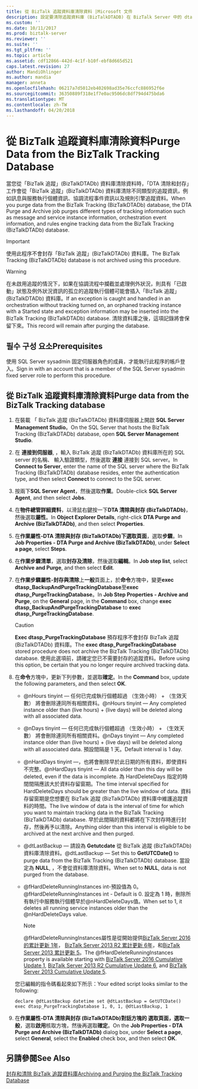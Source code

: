 ```yaml
---
title: 從 BizTalk 追蹤資料庫清除資料 |Microsoft 文件
description: 設定要清除追蹤資料庫 (BizTalkDTADB) 在 BizTalk Server 中的 dtasp_PurgeTrackingDatabase 預存程序
ms.custom: ''
ms.date: 10/11/2017
ms.prod: biztalk-server
ms.reviewer: ''
ms.suite: ''
ms.tgt_pltfrm: ''
ms.topic: article
ms.assetid: cdf12866-442d-4c1f-b10f-ebf8d665d521
caps.latest.revision: 27
author: MandiOhlinger
ms.author: mandia
manager: anneta
ms.openlocfilehash: 06217a7d5012eb402698ad35e76ccfc886952f6e
ms.sourcegitcommit: 36350889f318e1f7e0ac9506dc8df794d475bda6
ms.translationtype: MT
ms.contentlocale: zh-TW
ms.lasthandoff: 04/20/2018
---
```

# <a name="purge-data-from-the-biztalk-tracking-database"></a><span data-ttu-id="1ab46-103">從 BizTalk 追蹤資料庫清除資料</span><span class="sxs-lookup"><span data-stu-id="1ab46-103">Purge Data from the BizTalk Tracking Database</span></span>
<span data-ttu-id="1ab46-104">當您從「BizTalk 追蹤」(BizTalkDTADb) 資料庫清除資料時，「DTA 清除和封存」工作會從「BizTalk 追蹤」(BizTalkDTADb) 資料庫清除不同類型的追蹤資訊，例如訊息與服務執行個體資訊、協調流程事件資訊以及規則引擎追蹤資料。</span><span class="sxs-lookup"><span data-stu-id="1ab46-104">When you purge data from the BizTalk Tracking (BizTalkDTADb) database, the DTA Purge and Archive job purges different types of tracking information such as message and service instance information, orchestration event information, and rules engine tracking data from the BizTalk Tracking (BizTalkDTADb) database.</span></span>  
  
> [!IMPORTANT]
>  <span data-ttu-id="1ab46-105">使用此程序不會封存「BizTalk 追蹤」(BizTalkDTADb) 資料庫。</span><span class="sxs-lookup"><span data-stu-id="1ab46-105">The BizTalk Tracking (BizTalkDTADb) database is not archived using this procedure.</span></span>  
  
> [!WARNING]
>  <span data-ttu-id="1ab46-106">在未啟用追蹤的情況下，如果在協調流程中攔截並處理例外狀況，則具有「已啟動」狀態及例外狀況資訊的孤立的追蹤執行個體可能會插入「BizTalk 追蹤」(BizTalkDTADb) 資料庫。</span><span class="sxs-lookup"><span data-stu-id="1ab46-106">If an exception is caught and handled in an orchestration without tracking turned on, an orphaned tracking instance with a Started state and exception information may be inserted into the BizTalk Tracking (BizTalkDTADb) database.</span></span> <span data-ttu-id="1ab46-107">清除資料庫之後，這項記錄將會保留下來。</span><span class="sxs-lookup"><span data-stu-id="1ab46-107">This record will remain after purging the database.</span></span>  
  
## <a name="prerequisites"></a><span data-ttu-id="1ab46-108">필수 구성 요소</span><span class="sxs-lookup"><span data-stu-id="1ab46-108">Prerequisites</span></span>  
<span data-ttu-id="1ab46-109">使用 SQL Server sysadmin 固定伺服器角色的成員，才能執行此程序的帳戶登入。</span><span class="sxs-lookup"><span data-stu-id="1ab46-109">Sign in with an account that is a member of the SQL Server sysadmin fixed server role to perform this procedure.</span></span>  
  
## <a name="purge-data-from-the-biztalk-tracking-database"></a><span data-ttu-id="1ab46-110">從 BizTalk 追蹤資料庫清除資料</span><span class="sxs-lookup"><span data-stu-id="1ab46-110">Purge data from the BizTalk Tracking database</span></span>  
  
1.  <span data-ttu-id="1ab46-111">在裝載 「 BizTalk 追蹤 (BizTalkDTADb) 資料庫伺服器上開啟 **SQL Server Management Studio**。</span><span class="sxs-lookup"><span data-stu-id="1ab46-111">On the SQL Server that hosts the BizTalk Tracking (BizTalkDTADb) database, open **SQL Server Management Studio**.</span></span> 
  
2.  <span data-ttu-id="1ab46-112">在 **連接到伺服器**, ，輸入 BizTalk 追蹤 (BizTalkDTADb) 資料庫所在的 SQL server 的名稱、 輸入驗證類型，然後選取 **連接** 連接到 SQL server。</span><span class="sxs-lookup"><span data-stu-id="1ab46-112">In **Connect to Server**, enter the name of the SQL server where the BizTalk Tracking (BizTalkDTADb) database resides, enter the authentication type, and then select **Connect** to connect to the SQL server.</span></span> 
  
3.  <span data-ttu-id="1ab46-113">按兩下**SQL Server Agent**，然後選取**作業**。</span><span class="sxs-lookup"><span data-stu-id="1ab46-113">Double-click **SQL Server Agent**, and then select **Jobs**.</span></span>  
  
4.  <span data-ttu-id="1ab46-114">在**物件總管詳細資料**，以滑鼠右鍵按一下**DTA 清除與封存 (BizTalkDTADb)**，然後選取**屬性**。</span><span class="sxs-lookup"><span data-stu-id="1ab46-114">In **Object Explorer Details**, right-click **DTA Purge and Archive (BizTalkDTADb)**, and then select **Properties**.</span></span>  
  
5.  <span data-ttu-id="1ab46-115">在**作業屬性-DTA 清除與封存 (BizTalkDTADb)**下**選取頁面**，選取**步驟**。</span><span class="sxs-lookup"><span data-stu-id="1ab46-115">In **Job Properties - DTA Purge and Archive (BizTalkDTADb)**, under **Select a page**, select **Steps**.</span></span>  
  
6.  <span data-ttu-id="1ab46-116">在**作業步驟清單**，選取**封存及清除**，然後選取**編輯**。</span><span class="sxs-lookup"><span data-stu-id="1ab46-116">In **Job step list**, select **Archive and Purge**, and then select **Edit**.</span></span>  
  
7.  <span data-ttu-id="1ab46-117">在**作業步驟屬性-封存與清除**上**一般**頁面上，於**命令**方塊中，變更**exec dtasp_BackupAndPurgeTrackingDatabase**至**exec dtasp_PurgeTrackingDatabase**。</span><span class="sxs-lookup"><span data-stu-id="1ab46-117">In **Job Step Properties - Archive and Purge**, on the **General** page, in the **Command** box, change **exec dtasp_BackupAndPurgeTrackingDatabase** to **exec dtasp_PurgeTrackingDatabase**.</span></span>  
  
    > [!CAUTION]
    >  <span data-ttu-id="1ab46-118">**Exec dtasp_PurgeTrackingDatabase** 預存程序不會封存 BizTalk 追蹤 (BizTalkDTADb) 資料庫。</span><span class="sxs-lookup"><span data-stu-id="1ab46-118">The **exec dtasp_PurgeTrackingDatabase** stored procedure does not archive the BizTalk Tracking (BizTalkDTADb) database.</span></span> <span data-ttu-id="1ab46-119">使用此選項前，請確定您已不需要封存的追蹤資料。</span><span class="sxs-lookup"><span data-stu-id="1ab46-119">Before using this option, be certain that you no longer require archived tracking data.</span></span>  
  
8.  <span data-ttu-id="1ab46-120">在**命令**方塊中，更新下列參數，並選取**確定**。</span><span class="sxs-lookup"><span data-stu-id="1ab46-120">In the **Command** box, update the following parameters, and then select **OK**.</span></span>  
  
    -   <span data-ttu-id="1ab46-121">@nHours tinyint — 任何已完成執行個體超過 （生效小時） + （生效天數） 將會刪除連同所有相關資料。</span><span class="sxs-lookup"><span data-stu-id="1ab46-121">@nHours tinyint — Any completed instance older than (live hours) + (live days) will be deleted along with all associated data.</span></span>  
  
    -   <span data-ttu-id="1ab46-122">@nDays tinyint — 任何已完成執行個體超過 （生效小時） + （生效天數） 將會刪除連同所有相關資料。</span><span class="sxs-lookup"><span data-stu-id="1ab46-122">@nDays tinyint — Any completed instance older than (live hours) + (live days) will be deleted along with all associated data.</span></span> <span data-ttu-id="1ab46-123">預設間隔是 1 天。</span><span class="sxs-lookup"><span data-stu-id="1ab46-123">Default interval is 1 day.</span></span>  
  
    -   <span data-ttu-id="1ab46-124">@nHardDays tinyint —，也將會刪除早於此日期的所有資料，即使資料不完整。</span><span class="sxs-lookup"><span data-stu-id="1ab46-124">@nHardDays tinyint — All data older than this day will be deleted, even if the data is incomplete.</span></span> <span data-ttu-id="1ab46-125">為 HardDeleteDays 指定的時間間隔應該大於資料存留窗期。</span><span class="sxs-lookup"><span data-stu-id="1ab46-125">The time interval specified for HardDeleteDays should be greater than the live window of data.</span></span> <span data-ttu-id="1ab46-126">資料存留窗期是您想要在 BizTalk 追蹤 (BizTalkDTADb) 資料庫中維護追蹤資料的時間。</span><span class="sxs-lookup"><span data-stu-id="1ab46-126">The live window of data is the interval of time for which you want to maintain tracking data in the BizTalk Tracking (BizTalkDTADb) database.</span></span> <span data-ttu-id="1ab46-127">早於此間隔的資料都將在下次封存時進行封存，然後再予以清除。</span><span class="sxs-lookup"><span data-stu-id="1ab46-127">Anything older than this interval is eligible to be archived at the next archive and then purged.</span></span>  
  
    -   <span data-ttu-id="1ab46-128">@dtLastBackup — 請設為 **Getutcdate** 從 BizTalk 追蹤 (BizTalkDTADb) 資料庫清除資料。</span><span class="sxs-lookup"><span data-stu-id="1ab46-128">@dtLastBackup — Set this to **GetUTCDate()** to purge data from the BizTalk Tracking (BizTalkDTADb) database.</span></span> <span data-ttu-id="1ab46-129">當設定為 **NULL**, ，不會從資料庫清除資料。</span><span class="sxs-lookup"><span data-stu-id="1ab46-129">When set to **NULL**, data is not purged from the database.</span></span>  

    -  <span data-ttu-id="1ab46-130">@fHardDeleteRunningInstances int-預設值為 0。</span><span class="sxs-lookup"><span data-stu-id="1ab46-130">@fHardDeleteRunningInstances int - Default is 0.</span></span> <span data-ttu-id="1ab46-131">設定為 1 時，刪除所有執行中服務執行個體早於@nHardDeleteDays值。</span><span class="sxs-lookup"><span data-stu-id="1ab46-131">When set to 1, it deletes all running service instances older than the @nHardDeleteDays value.</span></span>  
    
        > [!NOTE] 
        > <span data-ttu-id="1ab46-132">@fHardDeleteRunningInstances屬性是從開始提供[BizTalk Server 2016 的累計更新 1年](https://support.microsoft.com/help/3208238/cumulative-update-1-for-microsoft-biztalk-server-2016)， [BizTalk Server 2013 R2 累計更新 6年](https://support.microsoft.com/en-us/help/4020020/cumulative-update-package-6-for-biztalk-server-2013-r2)，和[BizTalk Server 2013 累計更新 5](https://support.microsoft.com/help/3194301/cumulative-update-5-for-biztalk-server-2013)。</span><span class="sxs-lookup"><span data-stu-id="1ab46-132">The @fHardDeleteRunningInstances property is available starting with [BizTalk Server 2016 Cumulative Update 1](https://support.microsoft.com/help/3208238/cumulative-update-1-for-microsoft-biztalk-server-2016), [BizTalk Server 2013 R2 Cumulative Update 6](https://support.microsoft.com/en-us/help/4020020/cumulative-update-package-6-for-biztalk-server-2013-r2), and [BizTalk Server 2013 Cumulative Update 5](https://support.microsoft.com/help/3194301/cumulative-update-5-for-biztalk-server-2013).</span></span>   

    <span data-ttu-id="1ab46-133">您已編輯的指令碼看起來如下所示：</span><span class="sxs-lookup"><span data-stu-id="1ab46-133">Your edited script looks similar to the following:</span></span>  
  
    ```  
    declare @dtLastBackup datetime set @dtLastBackup = GetUTCDate() exec dtasp_PurgeTrackingDatabase 1, 0, 1, @dtLastBackup, 1  
    ```  
    
9. <span data-ttu-id="1ab46-134">在**作業屬性-DTA 清除與封存 (BizTalkDTADb)**對話方塊的 **選取頁面**，選取**一般**，選取**啟用**核取方塊，然後再選取**確定**。</span><span class="sxs-lookup"><span data-stu-id="1ab46-134">On the **Job Properties - DTA Purge and Archive (BizTalkDTADb)** dialog box, under **Select a page**, select **General**, select the **Enabled** check box, and then select **OK**.</span></span>  
  
## <a name="see-also"></a><span data-ttu-id="1ab46-135">另請參閱</span><span class="sxs-lookup"><span data-stu-id="1ab46-135">See Also</span></span>  
 [<span data-ttu-id="1ab46-136">封存和清除 BizTalk 追蹤資料庫</span><span class="sxs-lookup"><span data-stu-id="1ab46-136">Archiving and Purging the BizTalk Tracking Database</span></span>](../core/archiving-and-purging-the-biztalk-tracking-database.md)
